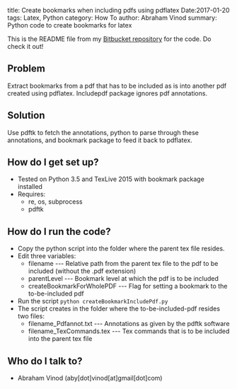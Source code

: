 title: Create bookmarks when including pdfs using pdflatex
Date:2017-01-20
tags: Latex, Python
category: How To
author: Abraham Vinod
summary: Python code to create bookmarks for latex

This is the README file from my [Bitbucket
repository](https://bitbucket.org/abyvinod/createbookmarkincludepdf) for the
code. Do check it out!

## Problem ##
Extract bookmarks from a pdf that has to be included as is into another pdf
created using pdflatex. Includepdf package ignores pdf annotations.

## Solution ##
Use pdftk to fetch the annotations, python to parse through these annotations,
and bookmark package to feed it back to pdflatex.

## How do I get set up? ##

* Tested on Python 3.5 and TexLive 2015 with bookmark package installed
* Requires:
	* re, os, subprocess
	* pdftk

## How do I run the code? ##

* Copy the python script into the folder where the parent tex file resides.
* Edit three variables:
    * filename --- Relative path from the parent tex file to the pdf to be
      included (without the .pdf extension)
    * parentLevel --- Bookmark level at which the pdf is to be included
    * createBookmarkForWholePDF --- Flag for setting a bookmark to the
      to-be-included pdf
* Run the script
```python createBookmarkIncludePdf.py```
* The script creates in the folder where the to-be-included-pdf resides two
  files:
    * filename_Pdfannot.txt --- Annotations as given by the pdftk software
    * filename_TexCommands.tex --- Tex commands that is to be included into the
      parent tex file

## Who do I talk to? ##

* Abraham Vinod (aby[dot]vinod[at]gmail[dot]com)
